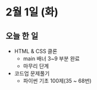 # 2월 1일 (화)

## 오늘 한 일

* HTML & CSS 클론
  * main 배너 3~9 부분 완료
  * 마무리 단계
* 코드업 문제풀기
  * 파이썬 기초 100제(35 ~ 68번)